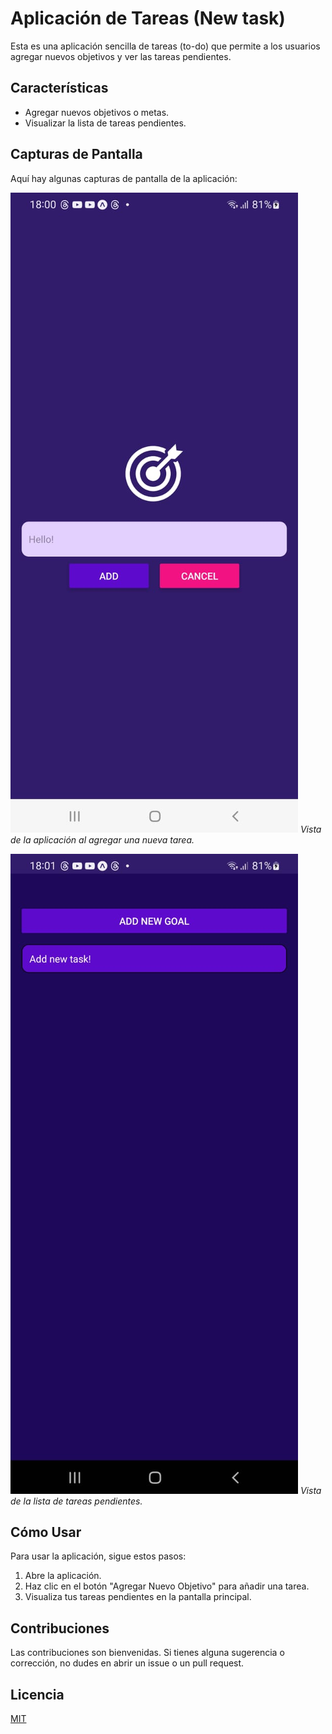 # Aplicación de Tareas (New task)

Esta es una aplicación sencilla de tareas (to-do) que permite a los usuarios agregar nuevos objetivos y ver las tareas pendientes.

## Características

- Agregar nuevos objetivos o metas.
- Visualizar la lista de tareas pendientes.

## Capturas de Pantalla

Aquí hay algunas capturas de pantalla de la aplicación:

![Captura de Pantalla 1](pantalla1.jpg)
*Vista de la aplicación al agregar una nueva tarea.*

![Captura de Pantalla 2](pantalla2.jpg)
*Vista de la lista de tareas pendientes.*

## Cómo Usar

Para usar la aplicación, sigue estos pasos:

1. Abre la aplicación.
2. Haz clic en el botón "Agregar Nuevo Objetivo" para añadir una tarea.
3. Visualiza tus tareas pendientes en la pantalla principal.

## Contribuciones

Las contribuciones son bienvenidas. Si tienes alguna sugerencia o corrección, no dudes en abrir un issue o un pull request.

## Licencia

[MIT](LICENSE)
